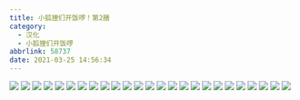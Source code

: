 ```yaml
---
title: 小狐狸们开饭啰！第2膳
category:
  - 汉化
  - 小狐狸们开饭啰
abbrlink: 58737
date: 2021-03-25 14:56:34
---
```


![](https://gitee.com/onizakimei/huli/raw/master/ep2/01.jpg)
![](https://gitee.com/onizakimei/huli/raw/master/ep2/02.jpg)
![](https://gitee.com/onizakimei/huli/raw/master/ep2/24.jpg)
![](https://gitee.com/onizakimei/huli/raw/master/ep2/03.jpg)
![](https://gitee.com/onizakimei/huli/raw/master/ep2/04.jpg)
![](https://gitee.com/onizakimei/huli/raw/master/ep2/05.jpg)
![](https://gitee.com/onizakimei/huli/raw/master/ep2/06.jpg)
![](https://gitee.com/onizakimei/huli/raw/master/ep2/07.jpg)
![](https://gitee.com/onizakimei/huli/raw/master/ep2/08.jpg)
![](https://gitee.com/onizakimei/huli/raw/master/ep2/09.jpg)
![](https://gitee.com/onizakimei/huli/raw/master/ep2/10.jpg)
![](https://gitee.com/onizakimei/huli/raw/master/ep2/11.jpg)
![](https://gitee.com/onizakimei/huli/raw/master/ep2/12.jpg)
![](https://gitee.com/onizakimei/huli/raw/master/ep2/13.jpg)
![](https://gitee.com/onizakimei/huli/raw/master/ep2/14.jpg)
![](https://gitee.com/onizakimei/huli/raw/master/ep2/15.jpg)
![](https://gitee.com/onizakimei/huli/raw/master/ep2/16.jpg)
![](https://gitee.com/onizakimei/huli/raw/master/ep2/17.jpg)
![](https://gitee.com/onizakimei/huli/raw/master/ep2/18.jpg)
![](https://gitee.com/onizakimei/huli/raw/master/ep2/19.jpg)
![](https://gitee.com/onizakimei/huli/raw/master/ep2/20.jpg)
![](https://gitee.com/onizakimei/huli/raw/master/ep2/21.jpg)
![](https://gitee.com/onizakimei/huli/raw/master/ep2/22.jpg)
![](https://gitee.com/onizakimei/huli/raw/master/ep2/23.jpg)
![](https://gitee.com/onizakimei/huli/raw/master/ep2/24.jpg)